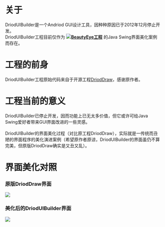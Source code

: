 # 关于
DriodUIBuilder是一个Andriod GUI设计工具，因种种原因已于2012年12月停止开发。<br>
DriodUIBuilder工程目前仅作为 ![](https://raw.githubusercontent.com/JackJiang2011/beautyeye/master/screenshots/beautyeye_logo_h.png)**[BeautyEye工程](https://github.com/JackJiang2011/beautyeye)** 的Java Swing界面美化案例而存在。

# 工程的前身
DriodUIBuilder工程原始代码来自于开源工程[DriodDraw](https://code.google.com/p/droiddraw/)，感谢原作者。

# 工程当前的意义
DriodUIBuilder已停止开发，因而功能上已无太多价值，但它或许可给Java Swing爱好者带来GUI界面改进的一些灵感。<br>
<br>
DriodUIBuilder的界面美化过程（对比原工程DriodDraw），实际就是一传统而丑陋的界面程序的美化演进案例（希望原作者原谅，DriodUIBuilder的界面虽仍不算完美，但原版DriodDraw确实是又丑又乱）。

# 界面美化对照
### 原版DriodDraw界面
![](https://raw.githubusercontent.com/JackJiang2011/DriodUIBuilder/master/screenshots/2012-11-09_1_original.PNG)

### 美化后的DriodUIBuilder界面
![](https://raw.githubusercontent.com/JackJiang2011/DriodUIBuilder/master/preview/preview_20150203.png)

